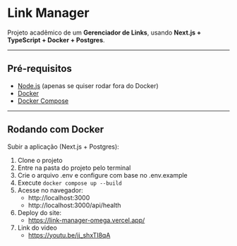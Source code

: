 # Link Manager

Projeto acadêmico de um **Gerenciador de Links**, usando **Next.js + TypeScript + Docker + Postgres**.  

---

## Pré-requisitos

- [Node.js](https://nodejs.org) (apenas se quiser rodar fora do Docker)
- [Docker](https://docs.docker.com/get-docker/)
- [Docker Compose](https://docs.docker.com/compose/)

---

## Rodando com Docker

Subir a aplicação (Next.js + Postgres):

1. Clone o projeto
2. Entre na pasta do projeto pelo terminal
3. Crie o arquivo .env e configure com base no .env.example
4. Execute `docker compose up --build`
5. Acesse no navegador:
    - http://localhost:3000
    - http://localhost:3000/api/health
6. Deploy do site:
    - https://link-manager-omega.vercel.app/
7. Link do video
    - https://youtu.be/jj_shxTI8qA
